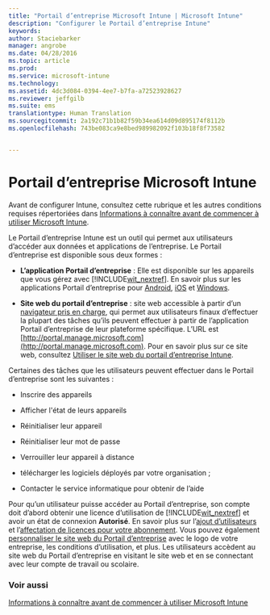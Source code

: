 ```yaml
---
title: "Portail d’entreprise Microsoft Intune | Microsoft Intune"
description: "Configurer le Portail d’entreprise Intune"
keywords: 
author: Staciebarker
manager: angrobe
ms.date: 04/28/2016
ms.topic: article
ms.prod: 
ms.service: microsoft-intune
ms.technology: 
ms.assetid: 4dc3d084-0394-4ee7-b7fa-a72523928627
ms.reviewer: jeffgilb
ms.suite: ems
translationtype: Human Translation
ms.sourcegitcommit: 2a192c71b1b82f59b34ea614d09d895174f8112b
ms.openlocfilehash: 743be083ca9e8bed989982092f103b18f8f73582


---
```


# Portail d’entreprise Microsoft Intune

Avant de configurer Intune, consultez cette rubrique et les autres conditions requises répertoriées dans [Informations à connaître avant de commencer à utiliser Microsoft Intune](what-to-know-before-you-start-microsoft-intune.md).

Le Portail d’entreprise Intune est un outil qui permet aux utilisateurs d’accéder aux données et applications de l’entreprise. Le Portail d’entreprise est disponible sous deux formes :

-   **L’application Portail d’entreprise** : Elle est disponible sur les appareils que vous gérez avec [!INCLUDE[wit_nextref](../includes/wit_nextref_md.md)]. En savoir plus sur les applications Portail d’entreprise pour [Android](/Intune/EndUser/using-your-android-device-with-intune), [iOS](/Intune/EndUser/using-your-ios-or-mac-os-x-device-with-intune) et [Windows](/Intune/EndUser/using-your-windows-device-with-intune).


- **Site web du portail d’entreprise** : site web accessible à partir d’un [navigateur pris en charge](supported-web-browsers.md), qui permet aux utilisateurs finaux d’effectuer la plupart des tâches qu’ils peuvent effectuer à partir de l’application Portail d’entreprise de leur plateforme spécifique. L’URL est [http://portal.manage.microsoft.com](http://portal.manage.microsoft.com). Pour en savoir plus sur ce site web, consultez [Utiliser le site web du portail d’entreprise Intune](/Intune/EndUser/using-the-intune-company-portal-website).

Certaines des tâches que les utilisateurs peuvent effectuer dans le Portail d’entreprise sont les suivantes :

-   Inscrire des appareils

-   Afficher l'état de leurs appareils

-   Réinitialiser leur appareil

-   Réinitialiser leur mot de passe

-   Verrouiller leur appareil à distance

-   télécharger les logiciels déployés par votre organisation ;

-   Contacter le service informatique pour obtenir de l’aide

Pour qu’un utilisateur puisse accéder au Portail d’entreprise, son compte doit d’abord obtenir une licence d’utilisation de [!INCLUDE[wit_nextref](../includes/wit_nextref_md.md)] et avoir un état de connexion **Autorisé**. En savoir plus sur l’[ajout d’utilisateurs](start-with-a-paid-subscription-to-microsoft-intune-step-3.md) et l’[affectation de licences pour votre abonnement](start-with-a-paid-subscription-to-microsoft-intune-step-4.md). Vous pouvez également [personnaliser le site web du Portail d’entreprise](start-with-a-paid-subscription-to-microsoft-intune-step-7.md) avec le logo de votre entreprise, les conditions d’utilisation, et plus. Les utilisateurs accèdent au site web du Portail d’entreprise en visitant le site web et en se connectant avec leur compte de travail ou scolaire.

### Voir aussi
[Informations à connaître avant de commencer à utiliser Microsoft Intune](what-to-know-before-you-start-microsoft-intune.md)



<!--HONumber=Jul16_HO4-->


